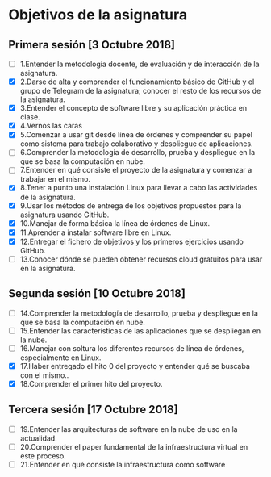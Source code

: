 # Objetivos de la asignatura

## Primera sesión [3 Octubre 2018]


* [ ] 1.Entender la metodología docente, de evaluación y de interacción de la asignatura.
* [x] 2.Darse de alta y comprender el funcionamiento básico de GitHub y el grupo de Telegram de la asignatura; conocer el resto de los recursos de la asignatura.
* [x] 3.Entender el concepto de software libre y su aplicación práctica en clase.
* [x] 4.Vernos las caras
* [x] 5.Comenzar a usar git desde línea de órdenes y comprender su papel como sistema para trabajo colaborativo y despliegue de aplicaciones.
* [ ] 6.Comprender la metodología de desarrollo, prueba y despliegue en la que se basa la computación en nube.
* [ ] 7.Entender en qué consiste el proyecto de la asignatura y comenzar a trabajar en el mismo.
* [x] 8.Tener a punto una instalación Linux para llevar a cabo las actividades de la asignatura.
* [x] 9.Usar los métodos de entrega de los objetivos propuestos para la asignatura usando GitHub.
* [x] 10.Manejar de forma básica la línea de órdenes de Linux.
* [x] 11.Aprender a instalar software libre en Linux.
* [x] 12.Entregar el fichero de objetivos y los primeros ejercicios usando GitHub.
* [ ] 13.Conocer dónde se pueden obtener recursos cloud gratuitos para usar en la asignatura.

## Segunda sesión [10 Octubre 2018]

* [ ] 14.Comprender la metodología de desarrollo, prueba y despliegue en la que se basa la computación en nube.
* [ ] 15.Entender las características de las aplicaciones que se despliegan en la nube.
* [ ] 16.Manejar con soltura los diferentes recursos de línea de órdenes, especialmente en Linux.
* [x] 17.Haber entregado el hito 0 del proyecto y entender qué se buscaba con el mismo..
* [x] 18.Comprender el primer hito del proyecto.

## Tercera sesión [17 Octubre 2018]

* [ ] 19.Entender las arquitecturas de software en la nube de uso en la actualidad.
* [ ] 20.Comprender el paper fundamental de la infraestructura virtual en este proceso.
* [ ] 21.Entender en qué consiste la infraestructura como software
